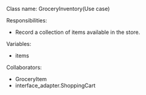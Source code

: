 Class name: GroceryInventory(Use case)

Responsibilities:
* Record a collection of items available in the store.

Variables:
* items

Collaborators:
* GroceryItem
* interface_adapter.ShoppingCart
